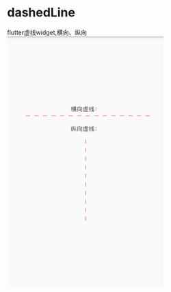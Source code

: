 # dashedLine
flutter虚线widget,横向、纵向</br>
![screenShots](https://github.com/sanyue/dashedLine/blob/master/screenshots/show.png)
